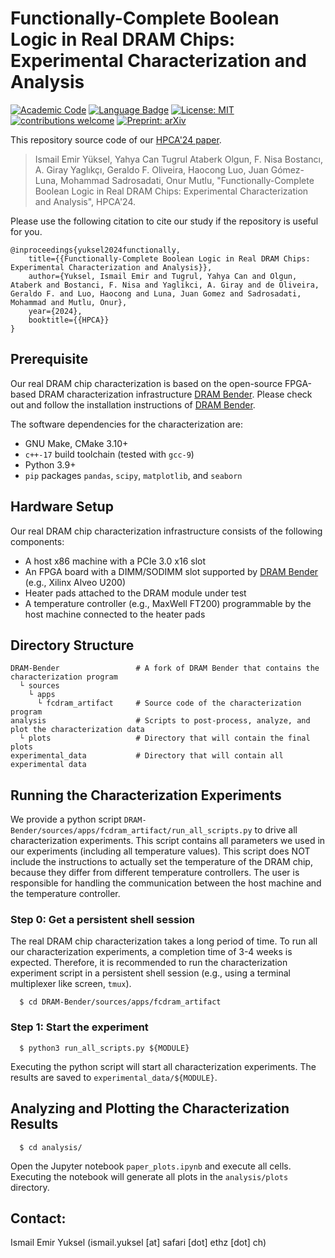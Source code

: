 # Functionally-Complete Boolean Logic in Real DRAM Chips: Experimental Characterization and Analysis

[![Academic Code](https://img.shields.io/badge/Origin-Academic%20Code-C1ACA0.svg?style=flat)]() [![Language Badge](https://img.shields.io/badge/Made%20with-C/C++-blue.svg)](https://isocpp.org/std/the-standard) [![License: MIT](https://img.shields.io/badge/License-MIT-yellow.svg)](https://opensource.org/licenses/MIT) [![contributions welcome](https://img.shields.io/badge/Contributions-welcome-lightgray.svg?style=flat)]() [![Preprint: arXiv](https://img.shields.io/badge/cs.AR-2402.18736-b31b1b?logo=arxiv&logoColor=red)](https://arxiv.org/pdf/2402.18736.pdf) 


This repository source code of our [HPCA'24 paper](https://arxiv.org/pdf/2402.18736.pdf).

> Ismail Emir Yüksel, Yahya Can Tugrul Ataberk Olgun, F. Nisa Bostancı, A. Giray Yaglıkçı, Geraldo F. Oliveira, Haocong Luo, Juan Gómez-Luna, Mohammad Sadrosadati, Onur Mutlu, "Functionally-Complete Boolean Logic in Real DRAM Chips: Experimental Characterization and Analysis", HPCA'24.



Please use the following citation to cite our study if the repository is useful for you.
```
@inproceedings{yuksel2024functionally,
    title={{Functionally-Complete Boolean Logic in Real DRAM Chips: Experimental Characterization and Analysis}},
    author={Yuksel, Ismail Emir and Tugrul, Yahya Can and Olgun, Ataberk and Bostanci, F. Nisa and Yaglikci, A. Giray and de Oliveira, Geraldo F. and Luo, Haocong and Luna, Juan Gomez and Sadrosadati, Mohammad and Mutlu, Onur},
    year={2024},
    booktitle={{HPCA}}
}
```
## Prerequisite
Our real DRAM chip characterization is based on the open-source FPGA-based DRAM characterization infrastructure [DRAM Bender](https://github.com/CMU-SAFARI/DRAM-Bender). Please check out and follow the installation instructions of [DRAM Bender](https://github.com/CMU-SAFARI/DRAM-Bender).

The software dependencies for the characterization are:
- GNU Make, CMake 3.10+
- `c++-17` build toolchain (tested with `gcc-9`)
- Python 3.9+
- `pip` packages `pandas`, `scipy`, `matplotlib`, and `seaborn`

## Hardware Setup
Our real DRAM chip characterization infrastructure consists of the following components:
- A host x86 machine with a PCIe 3.0 x16 slot
- An FPGA board with a DIMM/SODIMM slot supported by [DRAM Bender](https://github.com/CMU-SAFARI/DRAM-Bender) (e.g., Xilinx Alveo U200)
- Heater pads attached to the DRAM module under test
- A temperature controller (e.g., MaxWell FT200) programmable by the host machine connected to the heater pads

## Directory Structure
```
DRAM-Bender                 # A fork of DRAM Bender that contains the characterization program
  └ sources           
    └ apps           
      └ fcdram_artifact     # Source code of the characterization program    
analysis                    # Scripts to post-process, analyze, and plot the characterization data 
  └ plots                   # Directory that will contain the final plots
experimental_data           # Directory that will contain all experimental data
```

## Running the Characterization Experiments
We provide a python script `DRAM-Bender/sources/apps/fcdram_artifact/run_all_scripts.py` to drive all characterization experiments. This script contains all parameters we used in our experiments (including all temperature values). This script does NOT include the instructions to actually set the temperature of the DRAM chip, because they differ from different temperature controllers. The user is responsible for handling the communication between the host machine and the temperature controller.
### Step 0: Get a persistent shell session
The real DRAM chip characterization takes a long period of time. To run all our characterization experiments, a completion time of 3-4 weeks is expected. Therefore, it is recommended to run the characterization experiment script in a persistent shell session (e.g., using a terminal multiplexer like screen, `tmux`).

```
  $ cd DRAM-Bender/sources/apps/fcdram_artifact
```
### Step 1: Start the experiment
```
  $ python3 run_all_scripts.py ${MODULE}
```
Executing the python script will start all characterization experiments. The results are saved to `experimental_data/${MODULE}`.

## Analyzing and Plotting the Characterization Results
```
  $ cd analysis/
```
Open the Jupyter notebook `paper_plots.ipynb` and execute all cells. Executing the notebook will generate all plots in the `analysis/plots` directory.

## Contact:
Ismail Emir Yuksel (ismail.yuksel [at] safari [dot] ethz [dot] ch)  